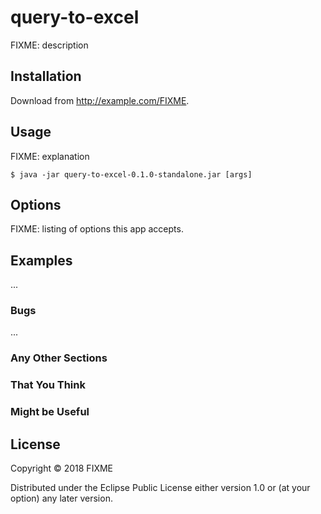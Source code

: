 # query-to-excel

FIXME: description

## Installation

Download from http://example.com/FIXME.

## Usage

FIXME: explanation

    $ java -jar query-to-excel-0.1.0-standalone.jar [args]

## Options

FIXME: listing of options this app accepts.

## Examples

...

### Bugs

...

### Any Other Sections
### That You Think
### Might be Useful

## License

Copyright © 2018 FIXME

Distributed under the Eclipse Public License either version 1.0 or (at
your option) any later version.
